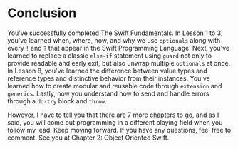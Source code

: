 # Conclusion
You've successfully completed The Swift Fundamentals. In Lesson 1 to 3, you've learned when, where, how, and why we use `optionals` along with every `!` and `?` that appear in the Swift Programming Language. Next, you've learned to replace a classic `else-if` statement using `guard` not only to provide readable and early exit, but also unwrap multiple `optionals` at once. In Lesson 8, you've learned the difference between value types and reference types and distinctive behavior from their instances. You've learned how to create modular and reusable code through `extension` and `generics`. Lastly, now you understand how to send and handle errors through a `do-try` block and `throw`.

However, I have to tell you that there are 7 more chapters to go, and as I said, you will come out programming in a different playing field when you follow my lead. Keep moving forward. If you have any questions, feel free to comment. See you at Chapter 2: Object Oriented Swift.
